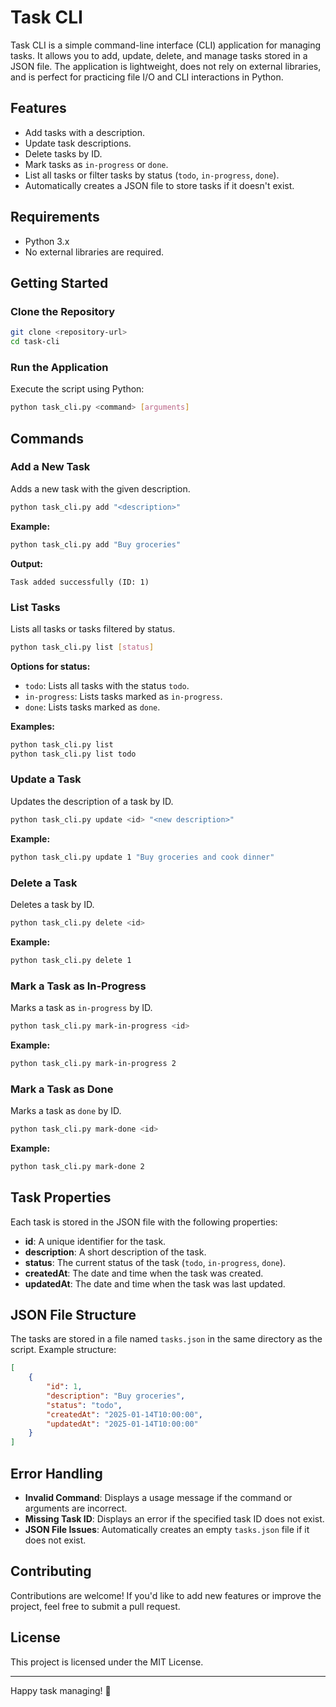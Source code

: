 # Task CLI

Task CLI is a simple command-line interface (CLI) application for managing tasks. It allows you to add, update, delete, and manage tasks stored in a JSON file. The application is lightweight, does not rely on external libraries, and is perfect for practicing file I/O and CLI interactions in Python.

## Features
- Add tasks with a description.
- Update task descriptions.
- Delete tasks by ID.
- Mark tasks as `in-progress` or `done`.
- List all tasks or filter tasks by status (`todo`, `in-progress`, `done`).
- Automatically creates a JSON file to store tasks if it doesn't exist.

## Requirements
- Python 3.x
- No external libraries are required.

## Getting Started

### Clone the Repository
```bash
git clone <repository-url>
cd task-cli
```

### Run the Application
Execute the script using Python:
```bash
python task_cli.py <command> [arguments]
```

## Commands

### Add a New Task
Adds a new task with the given description.
```bash
python task_cli.py add "<description>"
```
**Example:**
```bash
python task_cli.py add "Buy groceries"
```
**Output:**
```
Task added successfully (ID: 1)
```

### List Tasks
Lists all tasks or tasks filtered by status.
```bash
python task_cli.py list [status]
```
**Options for status:**
- `todo`: Lists all tasks with the status `todo`.
- `in-progress`: Lists tasks marked as `in-progress`.
- `done`: Lists tasks marked as `done`.

**Examples:**
```bash
python task_cli.py list
python task_cli.py list todo
```

### Update a Task
Updates the description of a task by ID.
```bash
python task_cli.py update <id> "<new description>"
```
**Example:**
```bash
python task_cli.py update 1 "Buy groceries and cook dinner"
```

### Delete a Task
Deletes a task by ID.
```bash
python task_cli.py delete <id>
```
**Example:**
```bash
python task_cli.py delete 1
```

### Mark a Task as In-Progress
Marks a task as `in-progress` by ID.
```bash
python task_cli.py mark-in-progress <id>
```
**Example:**
```bash
python task_cli.py mark-in-progress 2
```

### Mark a Task as Done
Marks a task as `done` by ID.
```bash
python task_cli.py mark-done <id>
```
**Example:**
```bash
python task_cli.py mark-done 2
```

## Task Properties
Each task is stored in the JSON file with the following properties:
- **id**: A unique identifier for the task.
- **description**: A short description of the task.
- **status**: The current status of the task (`todo`, `in-progress`, `done`).
- **createdAt**: The date and time when the task was created.
- **updatedAt**: The date and time when the task was last updated.

## JSON File Structure
The tasks are stored in a file named `tasks.json` in the same directory as the script. Example structure:
```json
[
    {
        "id": 1,
        "description": "Buy groceries",
        "status": "todo",
        "createdAt": "2025-01-14T10:00:00",
        "updatedAt": "2025-01-14T10:00:00"
    }
]
```

## Error Handling
- **Invalid Command**: Displays a usage message if the command or arguments are incorrect.
- **Missing Task ID**: Displays an error if the specified task ID does not exist.
- **JSON File Issues**: Automatically creates an empty `tasks.json` file if it does not exist.

## Contributing
Contributions are welcome! If you'd like to add new features or improve the project, feel free to submit a pull request.

## License
This project is licensed under the MIT License.

---

Happy task managing! 🚀

